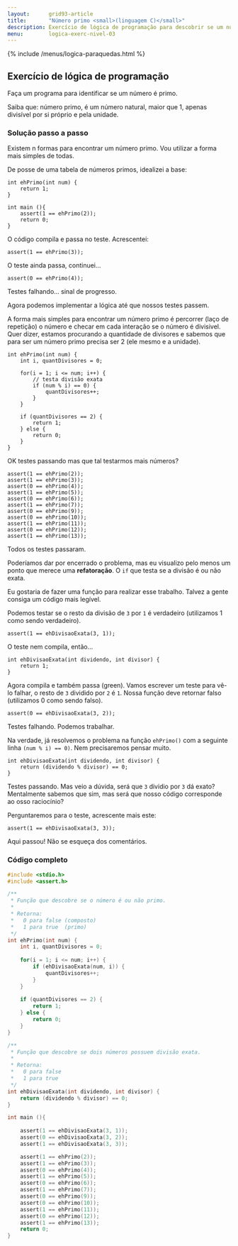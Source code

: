 ```yaml
---
layout:      grid93-article
title:       "Número primo <small>(linguagem C)</small>"
description: Exercício de lógica de programação para descobrir se um número é primo.
menu:        logica-exerc-nivel-03
---
```


{% include /menus/logica-paraquedas.html %}

Exercício de lógica de programação
---

Faça um programa para identificar se um número é primo.

Saiba que: número primo, é um número natural, maior que 1, apenas divisível por si próprio e pela unidade.



### Solução passo a passo

Existem n formas para encontrar um número primo. Vou utilizar a forma mais simples de todas.

De posse de uma tabela de números primos, idealizei a base:

    int ehPrimo(int num) {
        return 1;
    }

    int main (){
        assert(1 == ehPrimo(2));
        return 0;
    }

O código compila e passa no teste. Acrescentei:

    assert(1 == ehPrimo(3));

O teste ainda passa, continuei...

    assert(0 == ehPrimo(4));

Testes falhando... sinal de progresso.

Agora podemos implementar a lógica até que nossos testes passem.

A forma mais simples para encontrar um número primo é percorrer (laço de repetição) o número e checar em cada interação
se o número é divisivel. Quer dizer, estamos procurando a quantidade de divisores e sabemos que para ser um número primo
precisa ser 2 (ele mesmo e a unidade).

    int ehPrimo(int num) {
        int i, quantDivisores = 0;

        for(i = 1; i <= num; i++) {
            // testa divisão exata
            if (num % i) == 0) {
                quantDivisores++;
            }
        }

        if (quantDivisores == 2) {
            return 1;
        } else {
            return 0;
        }
    }

OK testes passando mas que tal testarmos mais números?

    assert(1 == ehPrimo(2));
    assert(1 == ehPrimo(3));
    assert(0 == ehPrimo(4));
    assert(1 == ehPrimo(5));
    assert(0 == ehPrimo(6));
    assert(1 == ehPrimo(7));
    assert(0 == ehPrimo(9));
    assert(0 == ehPrimo(10));
    assert(1 == ehPrimo(11));
    assert(0 == ehPrimo(12));
    assert(1 == ehPrimo(13));

Todos os testes passaram.

Poderíamos dar por encerrado o problema, mas eu visualizo pelo menos um ponto que merece uma __refatoração__.
O `if` que testa se a divisão é ou não exata.

Eu gostaria de fazer uma função para realizar esse trabalho. Talvez a gente consiga um código mais legível.

Podemos testar se o resto da divisão de `3` por `1` é verdadeiro (utilizamos 1 como sendo verdadeiro).

    assert(1 == ehDivisaoExata(3, 1));

O teste nem compila, então...

    int ehDivisaoExata(int dividendo, int divisor) {
        return 1;
    }

Agora compila e também passa (green). Vamos escrever um teste para vê-lo falhar, o resto de `3` dividido por `2` 
é `1`. Nossa função deve retornar falso (utilizamos 0 como sendo falso).

    assert(0 == ehDivisaoExata(3, 2));

Testes falhando. Podemos trabalhar.

Na verdade, já resolvemos o problema na função `ehPrimo()` com a seguinte linha `(num % i) == 0)`. Nem precisaremos
pensar muito.

    int ehDivisaoExata(int dividendo, int divisor) {
        return (dividendo % divisor) == 0;
    }

Testes passando. Mas veio a dúvida, será que `3` dividio por `3` dá exato? Mentalmente sabemos que sim, mas será que
nosso código corresponde ao osso raciocínio?

Perguntaremos para o teste, acrescente mais este:

    assert(1 == ehDivisaoExata(3, 3));

Aqui passou! Não se esqueça dos comentários.


### Código completo

```c
#include <stdio.h>
#include <assert.h>

/**
 * Função que descobre se o número é ou não primo.
 * 
 * Retorna:
 *   0 para false (composto)
 *   1 para true  (primo)
 */
int ehPrimo(int num) {
    int i, quantDivisores = 0;
    
    for(i = 1; i <= num; i++) {
        if (ehDivisaoExata(num, i)) {
            quantDivisores++;
        }
    }
    
    if (quantDivisores == 2) {
        return 1;
    } else {
        return 0;
    }
}

/**
 * Função que descobre se dois números possuem divisão exata.
 * 
 * Retorna:
 *   0 para false
 *   1 para true
 */
int ehDivisaoExata(int dividendo, int divisor) {
    return (dividendo % divisor) == 0;
}

int main (){
    
    assert(1 == ehDivisaoExata(3, 1));
    assert(0 == ehDivisaoExata(3, 2));
    assert(1 == ehDivisaoExata(3, 3));

    assert(1 == ehPrimo(2));
    assert(1 == ehPrimo(3));
    assert(0 == ehPrimo(4));
    assert(1 == ehPrimo(5));
    assert(0 == ehPrimo(6));
    assert(1 == ehPrimo(7));
    assert(0 == ehPrimo(9));
    assert(0 == ehPrimo(10));
    assert(1 == ehPrimo(11));
    assert(0 == ehPrimo(12));
    assert(1 == ehPrimo(13));
    return 0;
}
```